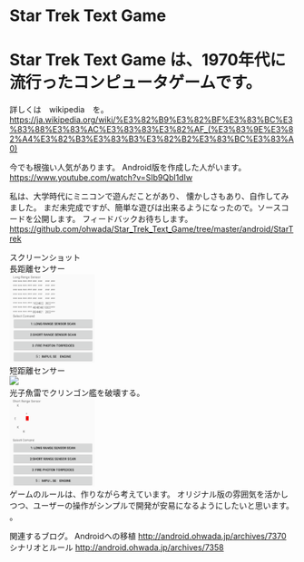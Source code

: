 # Star Trek Text Game

# Star Trek Text Game は、1970年代に流行ったコンピュータゲームです。
詳しくは　wikipedia　を。
https://ja.wikipedia.org/wiki/%E3%82%B9%E3%82%BF%E3%83%BC%E3%83%88%E3%83%AC%E3%83%83%E3%82%AF_(%E3%83%9E%E3%82%A4%E3%82%B3%E3%83%B3%E3%82%B2%E3%83%BC%E3%83%A0)

今でも根強い人気があります。
Android版を作成した人がいます。
https://www.youtube.com/watch?v=SIb9Qbl1dIw

私は、大学時代にミニコンで遊んだことがあり、
懐かしさもあり、自作してみました。
まだ未完成ですが、簡単な遊びは出来るようになったので。ソースコードを公開します。
フィードバックお待ちします。<br/>
https://github.com/ohwada/Star_Trek_Text_Game/tree/master/android/StarTrek

スクリーンショット<br/>
長距離センサー<br/>
<img src="https://github.com/ohwada/Star_Trek_Text_Game/blob/master/%E5%90%8Ddocs/star_trek_android_screenshot_long_renge_sensor.png" width="150"  /><br/>
短距離センサー<br/>
<img src="https://github.com/ohwada/Star_Trek_Text_Game/blob/master/%E5%90%8Ddocs/star_trek_android_screenshot_lshort_renge_sensor.png" width="150"  /><br/>
光子魚雷でクリンゴン艦を破壊する。<br/>
<img src="https://github.com/ohwada/Star_Trek_Text_Game/blob/master/%E5%90%8Ddocs/star_trek_android_screenshot_photon_torpedo.png" width="150"  /><br/>
ゲームのルールは、作りながら考えています。
オリジナル版の雰囲気を活かしつつ、ユーザーの操作がシンプルで開発が安易になるようにしたいと思います。
。

関連するブログ。
Androidへの移植
http://android.ohwada.jp/archives/7370
シナリオとルール
http://android.ohwada.jp/archives/7358
